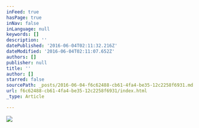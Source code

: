 ```yaml
---
inFeed: true
hasPage: true
inNav: false
inLanguage: null
keywords: []
description: ''
datePublished: '2016-06-04T02:11:32.216Z'
dateModified: '2016-06-04T02:11:07.652Z'
authors: []
publisher: null
title: ''
author: []
starred: false
sourcePath: _posts/2016-06-04-f6c62488-cb61-4fa4-be35-12c2258f6931.md
url: f6c62488-cb61-4fa4-be35-12c2258f6931/index.html
_type: Article

---
```

![](https://the-grid-user-content.s3-us-west-2.amazonaws.com/5bfcb49b-6b29-469e-b779-cd88481c366f.jpg)